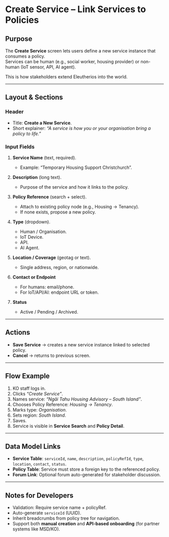 # Create Service – Link Services to Policies

## Purpose
The **Create Service** screen lets users define a new service instance that consumes a policy.  
Services can be human (e.g., social worker, housing provider) or non-human (IoT sensor, API, AI agent).  

This is how stakeholders extend Eleutherios into the world.

---

## Layout & Sections

### Header
- Title: **Create a New Service**.  
- Short explainer: *“A service is how you or your organisation bring a policy to life.”*  

### Input Fields
1. **Service Name** (text, required).  
   - Example: “Temporary Housing Support Christchurch”.  

2. **Description** (long text).  
   - Purpose of the service and how it links to the policy.  

3. **Policy Reference** (search + select).  
   - Attach to existing policy node (e.g., Housing → Tenancy).  
   - If none exists, propose a new policy.  

4. **Type** (dropdown).  
   - Human / Organisation.  
   - IoT Device.  
   - API.  
   - AI Agent.  

5. **Location / Coverage** (geotag or text).  
   - Single address, region, or nationwide.  

6. **Contact or Endpoint**  
   - For humans: email/phone.  
   - For IoT/API/AI: endpoint URL or token.  

7. **Status**  
   - Active / Pending / Archived.  

---

## Actions
- **Save Service** → creates a new service instance linked to selected policy.  
- **Cancel** → returns to previous screen.  

---

## Flow Example
1. KO staff logs in.  
2. Clicks *“Create Service”*.  
3. Names service: *“Ngāi Tahu Housing Advisory – South Island”*.  
4. Chooses Policy Reference: *Housing → Tenancy*.  
5. Marks type: *Organisation*.  
6. Sets region: *South Island*.  
7. Saves.  
8. Service is visible in **Service Search** and **Policy Detail**.  

---

## Data Model Links
- **Service Table**: `serviceId`, `name`, `description`, `policyRefId`, `type`, `location`, `contact`, `status`.  
- **Policy Table**: Service must store a foreign key to the referenced policy.  
- **Forum Link**: Optional forum auto-generated for stakeholder discussion.  

---

## Notes for Developers
- Validation: Require service name + policyRef.  
- Auto-generate `serviceId` (UUID).  
- Inherit breadcrumbs from policy tree for navigation.  
- Support both **manual creation** and **API-based onboarding** (for partner systems like MSD/KO).  

